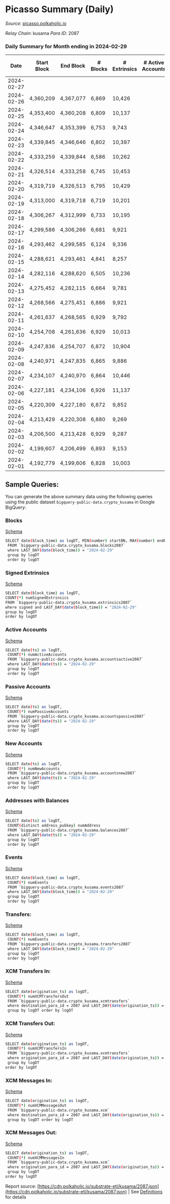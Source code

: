 # Picasso Summary (Daily)

_Source_: [picasso.polkaholic.io](https://picasso.polkaholic.io)

*Relay Chain*: kusama
*Para ID*: 2087



### Daily Summary for Month ending in 2024-02-29


| Date    | Start Block | End Block | # Blocks | # Extrinsics | # Active Accounts | # Passive Accounts | # New Accounts | # Addresses | # Events  | # Transfers ($USD) | # XCM Transfers In ($USD) | # XCM Transfers Out ($USD) | # XCM In | # XCM Out | Issues |
|---------|-------------|-----------|----------|--------------|-------------------|--------------------|----------------|-------------|-----------|--------------------|---------------------------|----------------------------|----------|-----------|--------|
| 2024-02-27 |  |  |  |  |  |  |  |  |  |   |   |   |  |  |  |
| 2024-02-26 | 4,360,209 | 4,367,077 | 6,869 | 10,426 |  |  |  | 7,148 | 100,030 | 14,728  |   |   |  |  |  |
| 2024-02-25 | 4,353,400 | 4,360,208 | 6,809 | 10,137 |  |  |  | 7,139 | 96,256 | 13,669  |   |   |  |  |  |
| 2024-02-24 | 4,346,647 | 4,353,399 | 6,753 | 9,743 |  |  |  | 7,131 | 92,883 | 13,308  |   |   |  |  |  |
| 2024-02-23 | 4,339,845 | 4,346,646 | 6,802 | 10,397 |  |  |  | 7,123 | 100,447 | 14,256  |   |   |  |  |  |
| 2024-02-22 | 4,333,259 | 4,339,844 | 6,586 | 10,262 |  |  |  | 7,121 | 97,007 | 13,610  |   |   |  |  |  |
| 2024-02-21 | 4,326,514 | 4,333,258 | 6,745 | 10,453 |  |  |  | 7,120 | 100,417 | 14,734  |   |   |  |  |  |
| 2024-02-20 | 4,319,719 | 4,326,513 | 6,795 | 10,429 |  |  |  | 7,107 | 99,450 | 14,416  |   |   |  |  |  |
| 2024-02-19 | 4,313,000 | 4,319,718 | 6,719 | 10,201 |  |  |  | 7,094 | 96,759 | 13,813  |   |   |  |  |  |
| 2024-02-18 | 4,306,267 | 4,312,999 | 6,733 | 10,195 |  |  |  | 7,089 | 96,405 | 13,419  |   |   |  |  |  |
| 2024-02-17 | 4,299,586 | 4,306,266 | 6,681 | 9,921 |  |  |  | 7,083 | 94,268 | 13,277  |   |   |  |  |  |
| 2024-02-16 | 4,293,462 | 4,299,585 | 6,124 | 9,336 |  |  |  | 7,080 | 89,008 | 12,652  |   |   |  |  |  |
| 2024-02-15 | 4,288,621 | 4,293,461 | 4,841 | 8,257 |  |  |  | 7,080 | 79,206 | 11,514  |   |   |  |  |  |
| 2024-02-14 | 4,282,116 | 4,288,620 | 6,505 | 10,236 |  |  |  | 7,075 | 99,633 | 15,211  |   |   |  |  |  |
| 2024-02-13 | 4,275,452 | 4,282,115 | 6,664 | 9,781 |  |  |  | 7,063 | 93,756 | 13,814  |   |   |  |  |  |
| 2024-02-12 | 4,268,566 | 4,275,451 | 6,886 | 9,921 |  |  |  | 7,056 | 96,254 | 14,410  |   |   |  |  |  |
| 2024-02-11 | 4,261,637 | 4,268,565 | 6,929 | 9,792 |  |  |  | 7,046 | 94,619 | 13,548  |   |   |  |  |  |
| 2024-02-10 | 4,254,708 | 4,261,636 | 6,929 | 10,013 |  |  |  | 7,042 | 95,096 | 13,156  |   |   |  |  |  |
| 2024-02-09 | 4,247,836 | 4,254,707 | 6,872 | 10,904 |  |  |  | 7,038 | 102,835 | 13,947  |   |   |  |  |  |
| 2024-02-08 | 4,240,971 | 4,247,835 | 6,865 | 9,886 |  |  |  | 7,032 | 96,351 | 14,264  |   |   |  |  |  |
| 2024-02-07 | 4,234,107 | 4,240,970 | 6,864 | 10,446 |  |  |  | 7,022 | 100,400 | 14,141  |   |   |  |  |  |
| 2024-02-06 | 4,227,181 | 4,234,106 | 6,926 | 11,137 |  |  |  | 7,001 | 107,896 | 15,577  |   |   |  |  |  |
| 2024-02-05 | 4,220,309 | 4,227,180 | 6,872 | 9,852 |  |  |  | 6,996 | 95,747 | 14,266  | 4 ($683.57) | 14  |  |  |  |
| 2024-02-04 | 4,213,429 | 4,220,308 | 6,880 | 9,269 |  |  |  | 6,988 | 91,070 | 13,737  | 5 ($3,552.86) | 9  |  |  |  |
| 2024-02-03 | 4,206,500 | 4,213,428 | 6,929 | 9,287 |  |  |  | 6,980 | 90,871 | 13,739  | 6 ($1,153.32) | 15 ($4,471.09) |  |  |  |
| 2024-02-02 | 4,199,607 | 4,206,499 | 6,893 | 9,153 |  |  |  | 6,970 | 89,593 | 13,533  | 9 ($3,262.51) | 12 ($4,073.48) | 1 | 2 |  |
| 2024-02-01 | 4,192,779 | 4,199,606 | 6,828 | 10,003 |  |  |  | 6,954 | 97,677 | 14,835  | 21 ($15,585.44) | 10 ($1,431.39) | 15 | 8 |  |

## Sample Queries:
You can generate the above summary data using the following queries using the public dataset `bigquery-public-data.crypto_kusama` in Google BigQuery:


### Blocks 

[Schema](https://github.com/colorfulnotion/substrate-etl/blob/main/schema/blocks.json)

```bash
SELECT date(block_time) as logDT, MIN(number) startBN, MAX(number) endBN, COUNT(*) numBlocks 
 FROM `bigquery-public-data.crypto_kusama.blocks2087`  
 where LAST_DAY(date(block_time)) = "2024-02-29" 
 group by logDT 
 order by logDT
```

### Signed Extrinsics 

[Schema](https://github.com/colorfulnotion/substrate-etl/blob/main/schema/extrinsics.json)

```bash
SELECT date(block_time) as logDT, 
COUNT(*) numSignedExtrinsics 
FROM `bigquery-public-data.crypto_kusama.extrinsics2087`  
where signed and LAST_DAY(date(block_time)) = "2024-02-29" 
group by logDT 
order by logDT
```

### Active Accounts 

[Schema](https://github.com/colorfulnotion/substrate-etl/blob/main/schema/accountsactive.json)

```bash
SELECT date(ts) as logDT, 
 COUNT(*) numActiveAccounts 
 FROM `bigquery-public-data.crypto_kusama.accountsactive2087` 
 where LAST_DAY(date(ts)) = "2024-02-29" 
 group by logDT 
 order by logDT
```

### Passive Accounts 

[Schema](https://github.com/colorfulnotion/substrate-etl/blob/main/schema/accountspassive.json)

```bash
SELECT date(ts) as logDT, 
 COUNT(*) numPassiveAccounts 
 FROM `bigquery-public-data.crypto_kusama.accountspassive2087` 
 where LAST_DAY(date(ts)) = "2024-02-29" 
 group by logDT 
 order by logDT
```

### New Accounts 

[Schema](https://github.com/colorfulnotion/substrate-etl/blob/main/schema/accountsnew.json)

```bash
SELECT date(ts) as logDT, 
 COUNT(*) numNewAccounts 
 FROM `bigquery-public-data.crypto_kusama.accountsnew2087` 
 where LAST_DAY(date(ts)) = "2024-02-29" 
 group by logDT
 order by logDT
```

### Addresses with Balances 

[Schema](https://github.com/colorfulnotion/substrate-etl/blob/main/schema/balances.json)

```bash
SELECT date(ts) as logDT,
 COUNT(distinct address_pubkey) numAddress 
 FROM `bigquery-public-data.crypto_kusama.balances2087` 
 where LAST_DAY(date(ts)) = "2024-02-29" 
 group by logDT 
 order by logDT
```

### Events 

[Schema](https://github.com/colorfulnotion/substrate-etl/blob/main/schema/events.json)

```bash
SELECT date(block_time) as logDT, 
 COUNT(*) numEvents 
 FROM `bigquery-public-data.crypto_kusama.events2087` 
 where LAST_DAY(date(block_time)) = "2024-02-29" 
 group by logDT 
 order by logDT
```

### Transfers:

[Schema](https://github.com/colorfulnotion/substrate-etl/blob/main/schema/transfers.json)

```bash
SELECT date(block_time) as logDT, 
 COUNT(*) numEvents 
 FROM `bigquery-public-data.crypto_kusama.transfers2087` 
 where LAST_DAY(date(block_time)) = "2024-02-29" 
 group by logDT 
 order by logDT
```

### XCM Transfers In: 

[Schema](https://github.com/colorfulnotion/substrate-etl/blob/main/schema/xcmtransfers.json)

```bash
SELECT date(origination_ts) as logDT, 
 COUNT(*) numXCMTransfersOut 
 FROM `bigquery-public-data.crypto_kusama.xcmtransfers` 
 where destination_para_id = 2087 and LAST_DAY(date(origination_ts)) = "2024-02-29" 
 group by logDT order by logDT
```

### XCM Transfers Out: 

[Schema](https://github.com/colorfulnotion/substrate-etl/blob/main/schema/xcmtransfers.json)

```bash
SELECT date(origination_ts) as logDT, 
 COUNT(*) numXCMTransfersIn 
 FROM `bigquery-public-data.crypto_kusama.xcmtransfers` 
 where origination_para_id = 2087 and LAST_DAY(date(origination_ts)) = "2024-02-29" 
 group by logDT 
order by logDT
```

### XCM Messages In: 

[Schema](https://github.com/colorfulnotion/substrate-etl/blob/main/schema/xcm.json)

```bash
SELECT date(origination_ts) as logDT, 
 COUNT(*) numXCMMessagesOut 
 FROM `bigquery-public-data.crypto_kusama.xcm` 
 where destination_para_id = 2087 and LAST_DAY(date(origination_ts)) = "2024-02-29" 
 group by logDT order by logDT
```

### XCM Messages Out: 

[Schema](https://github.com/colorfulnotion/substrate-etl/blob/main/schema/xcm.json)

```bash
SELECT date(origination_ts) as logDT, 
 COUNT(*) numXCMMessagesIn 
 FROM `bigquery-public-data.crypto_kusama.xcm` 
 where origination_para_id = 2087 and LAST_DAY(date(origination_ts)) = "2024-02-29" 
 group by logDT 
order by logDT
```


Report source: [https://cdn.polkaholic.io/substrate-etl/kusama/2087.json](https://cdn.polkaholic.io/substrate-etl/kusama/2087.json) | See [Definitions](/DEFINITIONS.md) for details
